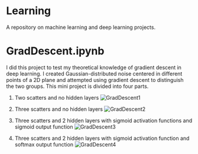 # Learning
A repository on machine learning and deep learning projects.

# GradDescent.ipynb
I did this project to test my theoretical knowledge of gradient descent in deep learning. I created Gaussian-distributed noise centered in different points of a 2D plane and attempted using gradient descent to distinguish the two groups. This mini project is divided into four parts.
1. Two scatters and no hidden layers
![GradDescent1](https://user-images.githubusercontent.com/106710808/173212693-1014366d-fe26-4322-8abb-80c143982820.png)

2. Three scatters and no hidden layers
![GradDescent2](https://user-images.githubusercontent.com/106710808/173212697-10fb3812-b310-44b8-986c-dc244fd3cd32.png)

3. Three scatters and 2 hidden layers with sigmoid activation functions and sigmoid output function
![GradDescent3](https://user-images.githubusercontent.com/106710808/173212700-9e5a8f94-2028-4b24-a37b-f0b8a6f95c47.png)

4. Three scatters and 2 hidden layers with sigmoid activation function and softmax output function
![GradDescent4](https://user-images.githubusercontent.com/106710808/173212702-9b4e444c-d8d4-4383-a5e5-b8cc3295ca21.png)
